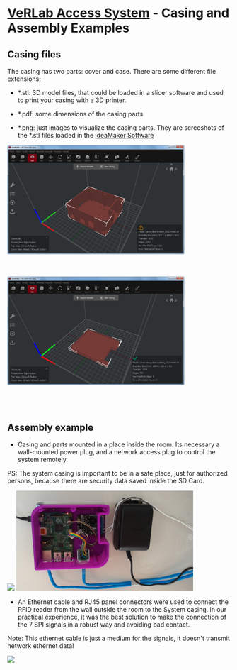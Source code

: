 # [VeRLab Access System](/README.md) - Casing and Assembly Examples

## Casing files
The casing has two parts: cover and case. There are some different file extensions:

- *.stl: 3D model files, that could be loaded in a slicer software and used to print your casing with a 3D printer.

- *.pdf: some dimensions of the casing  parts

- *.png: just images to visualize the casing parts. They are screeshots of the *.stl files loaded in the 
[ideaMaker Software](https://www.raise3d.com/ideamaker/)


<img style="float: left; margin:0 50px 50px 0" src="/hardware/casing/casing-door-system_v3.2-ideamaker.png" width="400">
<img style="float: rigth; margin:0 50px 50px 0" src="/hardware/casing/cover-casing-door-system_v3.2-ideamaker.png" width="400">


## Assembly example

- Casing and parts mounted in a place inside the room. Its
  necessary a wall-mounted power plug, and a network access plug to control the system remotely.

PS: The system casing is important to be in a safe place, just for authorized persons, because there are security data saved inside the SD Card.


<img src="/hardware/assembly-example/P_20170626_152344-mini.jpg" width="400">
<img src="/hardware/assembly-example/P_20170626_152014-mini.jpg" width="400">

- An Ethernet cable and RJ45 panel connectors were used to connect the RFID reader from the wall outside the room to the System casing. in our practical experience, it was the best solution to make the connection of the 7 SPI signals in a robust way and avoiding bad contact. 

Note: This ethernet cable is just a medium for the signals, it doesn't transmit network ethernet data!


<img src="/casing/assembly-example/P_20170626_141153-mini.jpg" width="400">
